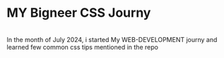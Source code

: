 # MY Bigneer CSS Journy
<br>
In the month of July 2024, i started My WEB-DEVELOPMENT journy and learned few common css tips mentioned in the repo
